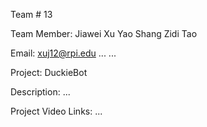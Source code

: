 Team # 13


Team Member: 
  Jiawei Xu
  Yao Shang
  Zidi Tao
  
Email:
  xuj12@rpi.edu
  ...
  ...

Project: 
  DuckieBot

Description:
  ...


Project Video Links: 
  ...
